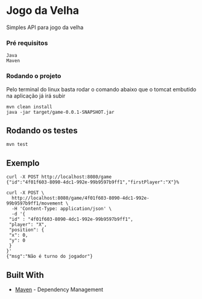 # Jogo da Velha

Simples API para jogo da velha

### Pré requisitos
```
Java
Maven
```

### Rodando o projeto

Pelo terminal do linux basta rodar o comando abaixo que o tomcat embutido na aplicação já irá subir
```
mvn clean install
java -jar target/game-0.0.1-SNAPSHOT.jar 
```

## Rodando os testes

```
mvn test 
```

## Exemplo
```
curl -X POST http://localhost:8080/game
{"id":"4f01f603-8090-4dc1-992e-99b9597b9ff1","firstPlayer":"X"}% 

curl -X POST \
  http://localhost:8080/game/4f01f603-8090-4dc1-992e-99b9597b9ff1/movement \
  -H 'Content-Type: application/json' \
  -d '{
 "id" : "4f01f603-8090-4dc1-992e-99b9597b9ff1",
 "player": "X",
 "position": {
 "x": 0,
 "y": 0
 }
}'
{"msg":"Não é turno do jogador"}

```

## Built With

* [Maven](https://maven.apache.org/) - Dependency Management
